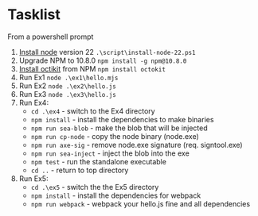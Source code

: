# Tasklist

From a powershell prompt

1. [Install node][a] version 22 `.\script\install-node-22.ps1`
2. Upgrade NPM to 10.8.0 `npm install -g npm@10.8.0`
3. [Install octikit][b] from NPM `npm install octokit`
4. Run Ex1 `node .\ex1\hello.mjs`
5. Run Ex2 `node .\ex2\hello.js`
6. Run Ex3 `node .\ex3\hello.js`
7. Run Ex4:
    * `cd .\ex4` - switch to the Ex4 directory
    * `npm install` - install the dependencies to make binaries
    * `npm run sea-blob` - make the blob that will be injected
    * `npm run cp-node` - copy the node binary (node.exe)
    * `npm run axe-sig` - remove node.exe signature (req. signtool.exe)
    * `npm run sea-inject` - inject the blob into the exe
    * `npm test` - run the standalone executable
    * `cd ..` - return to top directory
8. Run Ex5: 
    * `cd .\ex5` - switch the the Ex5 directory
    * `npm install` - install the dependencies for webpack
    * `npm run webpack` - webpack your hello.js fine and all dependencies

[a]: https://nodejs.org/en/learn/getting-started/how-to-install-nodejs
[b]: https://github.com/octokit/octokit.js?tab=readme-ov-file#usage
